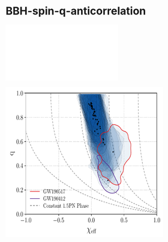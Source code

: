 # BBH-spin-q-anticorrelation

![image info](./figures/fig-5.pdf)

<img src="./figures/fig-5.pdf" alt="some text"  width="420" height="400">

